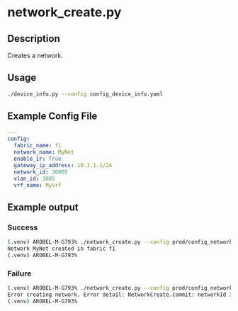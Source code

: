 # network_create.py

## Description

Creates a network.

## Usage

``` bash
./device_info.py --config config_device_info.yaml
```

## Example Config File

``` yaml
---
config:
  fabric_name: f1
  network_name: MyNet
  enable_ir: True
  gateway_ip_address: 10.1.1.1/24
  network_id: 30005
  vlan_id: 3005
  vrf_name: MyVrf
  ```

## Example output

### Success

``` bash
(.venv) AROBEL-M-G793% ./network_create.py --config prod/config_network_create.yaml
Network MyNet created in fabric f1
(.venv) AROBEL-M-G793%
```

### Failure

``` bash
(.venv) AROBEL-M-G793% ./network_create.py --config prod/config_network_create.yaml
Error creating network. Error detail: NetworkCreate.commit: networkId 30005 already exists in fabric f1. Delete it before calling NetworkCreate.commit
(.venv) AROBEL-M-G793%
```
